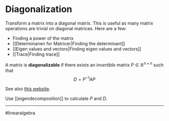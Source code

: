 # Diagonalization
Transform a matrix into a diagonal matrix. This is useful as many matrix operations are trivial on diagonal matrices. Here are a few:

- Finding a power of the matrix
- [[Determinanen for Matricer|Finding the determinant]]
- [[Eigen values and vectors|Finding eigen values and vectors]]
- [[Trace|Finding trace]]

A matrix is **diagonalizable** if there exists an *invertible* matrix $P \in \mathbb{R}^{n\times n}$ such that
$$
D = P^{-1}AP
$$

See also [this website](https://www.statlect.com/matrix-algebra/matrix-diagonalization).

Use [[eigendecomposition]] to calculate $P$ and $D$.

---
#linearalgebra